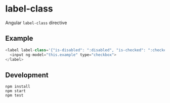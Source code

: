 # label-class
Angular `label-class` directive

## Example

```js
<label label-class='{"is-disabled": ":disabled", "is-checked": ":checked"}'>
  <input ng-model="this.example" type="checkbox">
</label>
```

## Development

```
npm install
npm start
npm test
```
